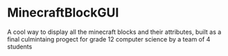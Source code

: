 # MinecraftBlockGUI
 A cool way to display all the minecraft blocks and their attributes, built as a final culmintaing progect for grade 12 computer science by a team of 4 students
